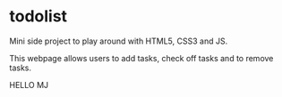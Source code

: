 # todolist
Mini side project to play around with HTML5, CSS3 and JS.

This webpage allows users to add tasks, check off tasks and to remove tasks.

HELLO MJ
